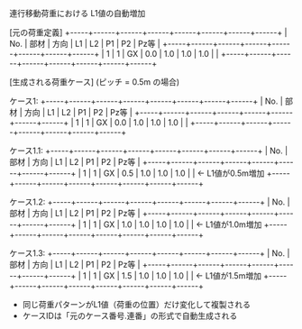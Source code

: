 連行移動荷重における L1値の自動増加

[元の荷重定義]
+-----+------+------+------+------+------+------+------+
| No. |  部材 |  方向 |  L1  |  L2  |  P1  |  P2  | Pz等 |
+-----+------+------+------+------+------+------+------+
|  1  |   1  |  GX  |  0.0 |  1.0 |  1.0 |  1.0 |      |
+-----+------+------+------+------+------+------+------+

[生成される荷重ケース] (ピッチ = 0.5m の場合)

ケース1:
+-----+------+------+------+------+------+------+------+
| No. |  部材 |  方向 |  L1  |  L2  |  P1  |  P2  | Pz等 |
+-----+------+------+------+------+------+------+------+
|  1  |   1  |  GX  |  0.0 |  1.0 |  1.0 |  1.0 |      |
+-----+------+------+------+------+------+------+------+

ケース1.1:
+-----+------+------+------+------+------+------+------+
| No. |  部材 |  方向 |  L1  |  L2  |  P1  |  P2  | Pz等 |
+-----+------+------+------+------+------+------+------+
|  1  |   1  |  GX  |  0.5 |  1.0 |  1.0 |  1.0 |      | ← L1値が0.5m増加
+-----+------+------+------+------+------+------+------+

ケース1.2:
+-----+------+------+------+------+------+------+------+
| No. |  部材 |  方向 |  L1  |  L2  |  P1  |  P2  | Pz等 |
+-----+------+------+------+------+------+------+------+
|  1  |   1  |  GX  |  1.0 |  1.0 |  1.0 |  1.0 |      | ← L1値が1.0m増加
+-----+------+------+------+------+------+------+------+

ケース1.3:
+-----+------+------+------+------+------+------+------+
| No. |  部材 |  方向 |  L1  |  L2  |  P1  |  P2  | Pz等 |
+-----+------+------+------+------+------+------+------+
|  1  |   1  |  GX  |  1.5 |  1.0 |  1.0 |  1.0 |      | ← L1値が1.5m増加
+-----+------+------+------+------+------+------+------+

* 同じ荷重パターンがL1値（荷重の位置）だけ変化して複製される
* ケースIDは「元のケース番号.連番」の形式で自動生成される 